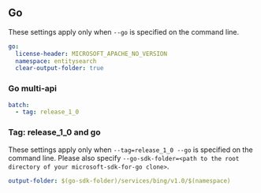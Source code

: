 ## Go

These settings apply only when `--go` is specified on the command line.

``` yaml $(go)
go:
  license-header: MICROSOFT_APACHE_NO_VERSION
  namespace: entitysearch
  clear-output-folder: true
```

### Go multi-api

``` yaml $(go) && $(multiapi)
batch:
  - tag: release_1_0
```

### Tag: release_1_0 and go

These settings apply only when `--tag=release_1_0 --go` is specified on the command line.
Please also specify `--go-sdk-folder=<path to the root directory of your microsoft-sdk-for-go clone>`.

``` yaml $(tag) == 'release_1_0' && $(go)
output-folder: $(go-sdk-folder)/services/bing/v1.0/$(namespace)
```